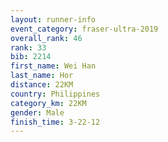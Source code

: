 ```yaml
---
layout: runner-info 
event_category: fraser-ultra-2019 
overall_rank: 46
rank: 33
bib: 2214
first_name: Wei Han
last_name: Hor
distance: 22KM
country: Philippines
category_km: 22KM
gender: Male
finish_time: 3-22-12
---
```


